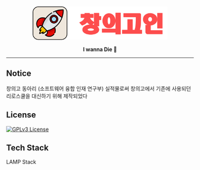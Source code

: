 


<p align="center">
  <img height=90 src="https://raw.githubusercontent.com/hyun5eok/creativityIn/master/logo.svg"/>
</p>
<p align="center">
  <strong>I wanna Die 🚀</strong>
</p>

---

## Notice

창의고 동아리 (소프트웨어 융합 인재 연구부) 실적물로써 창의고에서 기존에 사용되던 리로스쿨을 대신하기 위해 제작되었다



## License

[![GPLv3 License](https://img.shields.io/badge/License-GPL%20v3-yellow.svg)](https://opensource.org/licenses/)

## Tech Stack

LAMP Stack
